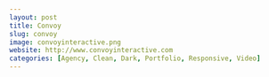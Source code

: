 ```yaml
---
layout: post
title: Convoy
slug: convoy
image: convoyinteractive.png
website: http://www.convoyinteractive.com
categories: [Agency, Clean, Dark, Portfolio, Responsive, Video]
---
```

